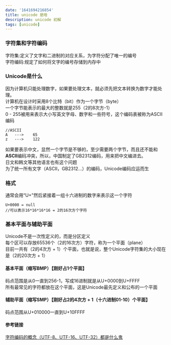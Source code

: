```yaml
---
date: '1641694216854'
title: unicode 是啥
description: unicode 初解
tags: [unicode]
---
```


### 字符集和字符编码
字符集:定义了文字和二进制的对应关系，为字符分配了唯一的编号  
字符编码:规定了如何将文字的编号存储到内存中

### Unicode是什么
因为计算机只能处理数字，如果要处理文本，就必须先把文本转换为数字才能处理。  
计算机在设计时采用8个比特（bit）作为一个字节（byte）  
一个字节能表示的最大的整数就是255（2的8次方-1）  
0 - 255被用来表示大小写英文字母、数字和一些符号，这个编码表被称为ASCII编码  
```
//ASCII
A   --->    65
z   --->    122
```
如果要表示中文，显然一个字节是不够的，至少需要两个字节，而且还不能和**ASCII**编码冲突，所以，中国制定了GB2312编码，用来把中文编进去。  
日文和韩文等其他语言也有这个问题  
为了统一所有文字（ASCII，GB2312...）的编码，Unicode编码应运而生  

### 格式
通常会用“U+”然后紧接着一组十六进制的数字来表示这一个字符
```
U+0000 = null   
//可以表示16*16*16*16 = 2的16次方个字符
```

### 基本平面与辅助平面
Unicode不是一次性定义的，而是分区定义  
每个区可以存放65536个（2的16次方）字符，称为一个平面（plane）  
目前一共有（2的4次方 + 1）个平面，也就是说，整个Unicode字符集的大小现在是（2的20次方 + 1）
  
#### 基本平面（缩写BMP）【刚好占1个平面】
码点范围是从0一直到256-1，写成16进制就是从U+0000到U+FFFF  
所有最常见的字符都放在这个平面，这是Unicode最先定义和公布的一个平面

#### 辅助平面（缩写SMP）【刚好占2的4次方 + 1（十六进制01-10）个平面】
码点范围从U+010000一直到U+10FFFF  

#### 参考链接
[字符编码的概念（UTF-8、UTF-16、UTF-32）都是什么鬼](https://blog.csdn.net/guxiaonuan/article/details/78678043)
